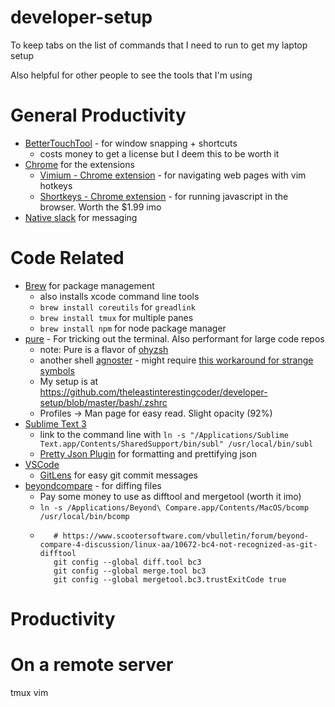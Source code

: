 # developer-setup
To keep tabs on the list of commands that I need to run to get my laptop setup 

Also helpful for other people to see the tools that I'm using

# General Productivity
* [BetterTouchTool](https://folivora.ai/) - for window snapping + shortcuts
  * costs money to get a license but I deem this to be worth it
* [Chrome](https://www.google.com/chrome/) for the extensions
  * [Vimium - Chrome extension](https://chrome.google.com/webstore/detail/vimium/dbepggeogbaibhgnhhndojpepiihcmeb?hl=en) - for navigating web pages with vim hotkeys
  * [Shortkeys - Chrome extension](https://chrome.google.com/webstore/detail/shortkeys-custom-keyboard/logpjaacgmcbpdkdchjiaagddngobkck?hl=en) - for running javascript in the browser. Worth the $1.99 imo
* [Native slack](https://slack.com/downloads/mac) for messaging

# Code Related
* [Brew](https://brew.sh/) for package management
  * also installs xcode command line tools
  * `brew install coreutils` for `greadlink`
  * `brew install tmux` for multiple panes
  * `brew install npm` for node package manager
* [pure](https://github.com/sindresorhus/pure) - For tricking out the terminal. Also performant for large code repos
  * note: Pure is a flavor of [ohyzsh](https://github.com/ohmyzsh/ohmyzsh)
  * another shell [agnoster](https://github.com/agnoster/agnoster-zsh-theme) - might require [this workaround for strange symbols](https://github.com/ohmyzsh/ohmyzsh/issues/1906#issuecomment-275733922)
  * My setup is at https://github.com/theleastinterestingcoder/developer-setup/blob/master/bash/.zshrc
  * Profiles -> Man page for easy read. Slight opacity (92%)
* [Sublime Text 3](https://www.sublimetext.com/3)
  * link to the command line with `ln -s "/Applications/Sublime Text.app/Contents/SharedSupport/bin/subl" /usr/local/bin/subl`
  * [Pretty Json Plugin](https://packagecontrol.io/packages/Pretty%20JSON) for formatting and prettifying json
* [VSCode](https://code.visualstudio.com/)
  * [GitLens](https://marketplace.visualstudio.com/items?itemName=eamodio.gitlens) for easy git commit messages
* [beyondcompare](https://www.scootersoftware.com/) - for diffing files
  * Pay some money to use as difftool and mergetool (worth it imo)
  * `ln -s /Applications/Beyond\ Compare.app/Contents/MacOS/bcomp /usr/local/bin/bcomp`
  * ```
       # https://www.scootersoftware.com/vbulletin/forum/beyond-compare-4-discussion/linux-aa/10672-bc4-not-recognized-as-git-difftool
       git config --global diff.tool bc3
       git config --global merge.tool bc3
       git config --global mergetool.bc3.trustExitCode true
     ```

# Productivity 




# On a remote server
tmux
vim

